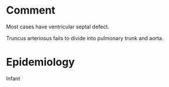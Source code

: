 # Comment

Most cases have ventricular septal defect.

Truncus arteriosus fails to divide into pulmonary trunk and aorta.

# Epidemiology

Infant
